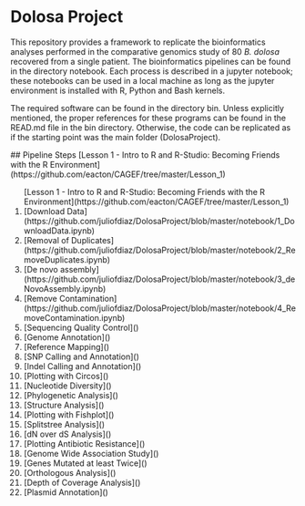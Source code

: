 # Dolosa Project
<p>This repository provides a framework to replicate the bioinformatics analyses performed in the comparative genomics study of 80 <i>B. dolosa</i> recovered from a single patient. The bioinformatics pipelines can be found in the directory notebook. Each process is described in a jupyter notebook; these notebooks can be used in a local machine as long as the jupyter environment is installed with R, Python and Bash kernels. </p>
<p>The required software can be found in the directory bin. Unless explicitly mentioned, the proper references for these programs can be found in the READ.md file in the bin directory. Otherwise, the code can be replicated as if the starting point was the main folder (DolosaProject).</p>
## Pipeline Steps
[Lesson 1 - Intro to R and R-Studio: Becoming Friends with the R Environment](https://github.com/eacton/CAGEF/tree/master/Lesson_1)
<ol>
[Lesson 1 - Intro to R and R-Studio: Becoming Friends with the R Environment](https://github.com/eacton/CAGEF/tree/master/Lesson_1)
<li>[Download Data](https://github.com/juliofdiaz/DolosaProject/blob/master/notebook/1_DownloadData.ipynb)</li>
<li>[Removal of Duplicates](https://github.com/juliofdiaz/DolosaProject/blob/master/notebook/2_RemoveDuplicates.ipynb)</li>
<li>[De novo assembly](https://github.com/juliofdiaz/DolosaProject/blob/master/notebook/3_deNovoAssembly.ipynb)</li>
<li>[Remove Contamination](https://github.com/juliofdiaz/DolosaProject/blob/master/notebook/4_RemoveContamination.ipynb)</li>
<li>[Sequencing Quality Control]()</li>
<li>[Genome Annotation]()</li>
<li>[Reference Mapping]()</li>
<li>[SNP Calling and Annotation]()</li>
<li>[Indel Calling and Annotation]()</li>
<li>[Plotting with Circos]()</li>
<li>[Nucleotide Diversity]()</li>
<li>[Phylogenetic Analysis]()</li>
<li>[Structure Analysis]()</li>
<li>[Plotting with Fishplot]()</li>
<li>[Splitstree Analysis]()</li>
<li>[dN over dS Analysis]()</li>
<li>[Plotting Antibiotic Resistance]()</li>
<li>[Genome Wide Association Study]()</li>
<li>[Genes Mutated at least Twice]()</li>
<li>[Orthologous Analysis]()</li>
<li>[Depth of Coverage Analysis]()</li>
<li>[Plasmid Annotation]()</li>
 

</ol>